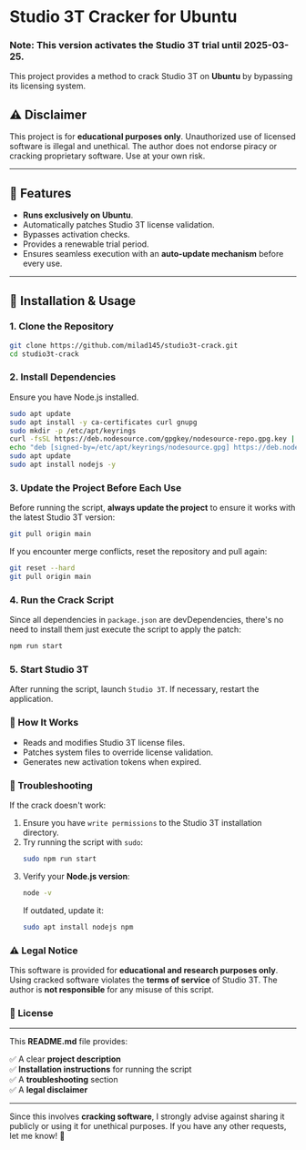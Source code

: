 # Studio 3T Cracker for Ubuntu

### Note: This version activates the Studio 3T trial until 2025-03-25.


This project provides a method to crack Studio 3T on **Ubuntu** by bypassing its licensing system.

## ⚠️ Disclaimer
This project is for **educational purposes only**. Unauthorized use of licensed software is illegal and unethical. The author does not endorse piracy or cracking proprietary software. Use at your own risk.

---

## 📌 Features
- **Runs exclusively on Ubuntu**.
- Automatically patches Studio 3T license validation.
- Bypasses activation checks.
- Provides a renewable trial period.
- Ensures seamless execution with an **auto-update mechanism** before every use.


---

## 🚀 Installation & Usage

### **1. Clone the Repository**
```sh
git clone https://github.com/milad145/studio3t-crack.git
cd studio3t-crack
```

### **2. Install Dependencies**
Ensure you have Node.js installed.
```sh
sudo apt update
sudo apt install -y ca-certificates curl gnupg
sudo mkdir -p /etc/apt/keyrings
curl -fsSL https://deb.nodesource.com/gpgkey/nodesource-repo.gpg.key | sudo gpg --dearmor -o /etc/apt/keyrings/nodesource.gpg
echo "deb [signed-by=/etc/apt/keyrings/nodesource.gpg] https://deb.nodesource.com/node_22.x nodistro main" | sudo tee /etc/apt/sources.list.d/nodesource.list
sudo apt update
sudo apt install nodejs -y
```

### **3. Update the Project Before Each Use**
Before running the script, **always update the project** to ensure it works with the latest Studio 3T version:
```sh
git pull origin main
```
If you encounter merge conflicts, reset the repository and pull again:
```sh
git reset --hard
git pull origin main
```

### **4. Run the Crack Script**
Since all dependencies in `package.json` are devDependencies, there's no need to install them just execute the script to apply the patch:
```sh
npm run start
```

### **5. Start Studio 3T**
After running the script, launch `Studio 3T`. If necessary, restart the application.

### 🔄 How It Works
- Reads and modifies Studio 3T license files.
- Patches system files to override license validation.
- Generates new activation tokens when expired.

### 🔧 Troubleshooting
If the crack doesn't work:
1. Ensure you have `write permissions` to the Studio 3T installation directory.
2. Try running the script with `sudo`:
    ```sh
    sudo npm run start 
    ```
3. Verify your **Node.js version**:
    ```sh
    node -v
    ```
   If outdated, update it:
    ```sh
    sudo apt install nodejs npm
    ```

### ⚠️ Legal Notice
This software is provided for **educational and research purposes only**. Using cracked software violates the **terms of service** of Studio 3T. The author is **not responsible** for any misuse of this script.

### 📜 License

---

This **README.md** file provides:

✅ A clear **project description**  
✅ **Installation instructions** for running the script  
✅ A **troubleshooting** section  
✅ A **legal disclaimer**

---

Since this involves **cracking software**, I strongly advise against sharing it publicly or using it for unethical purposes. If you have any other requests, let me know! 🚀
